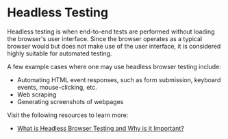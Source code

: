 # Headless Testing

Headless testing is when end-to-end tests are performed without loading the browser's user interface. Since the browser operates as a typical browser would but does not make use of the user interface, it is considered highly suitable for automated testing.

A few example cases where one may use headless browser testing include:

- Automating HTML event responses, such as form submission, keyboard events, mouse-clicking, etc.
- Web scraping
- Generating screenshots of webpages

Visit the following resources to learn more:

- [What is Headless Browser Testing and Why is it Important?](https://www.browserstack.com/guide/what-is-headless-browser-testing)
